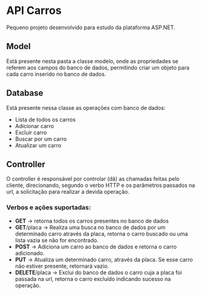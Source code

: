 # API Carros

Pequeno projeto desenvolvido para estudo da plataforma ASP.NET.

## Model

Está presente nesta pasta a classe modelo, onde as propriedades se referem aos campos do banco de dados, permitindo criar um objeto para cada carro inserido no banco de dados.

## Database

Está presente nessa classe as operações com banco de dados:

- Lista de todos os carros
- Adicionar carro
- Excluir carro
- Buscar por um carro
- Atualizar um carro

## Controller

O controller é responsável por controlar (dã) as chamadas feitas pelo cliente, direcionando, segundo o verbo HTTP e os parâmetros passados na url, a solicitação para realizar a devida operação.

### Verbos e ações suportadas:

- **GET** → retorna todos os carros presentes no banco de dados
- **GET**/placa → Realiza uma busca no banco de dados por um determinado carro através da placa, retorna o carro buscado ou uma lista vazia se não for encontrado.
- **POST** → Adiciona um carro ao banco de dados e retorna o carro adicionado.
- **PUT** → Atualiza um determinado carro, através da placa. Se esse carro não estiver presente, retornará vazio.
- **DELETE**/placa → Exclui do banco de dados o carro cuja a placa foi passada na url, retorna o carro excluído indicando sucesso na operação.
